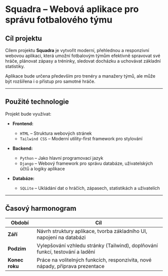 # Squadra – Webová aplikace pro správu fotbalového týmu

## Cíl projektu

Cílem projektu **Squadra** je vytvořit moderní, přehlednou a responzivní webovou aplikaci, která umožní fotbalovým týmům efektivně spravovat své hráče, plánovat zápasy a tréninky, sledovat docházku a uchovávat základní statistiky.

Aplikace bude určena především pro trenéry a manažery týmů, ale může být rozšířena i o přístup pro samotné hráče.

---

## Použité technologie

Projekt bude využívat:

- **Frontend:**
  - `HTML` – Struktura webových stránek
  - `Tailwind CSS` – Moderní utility-first framework pro stylování

- **Backend:**
  - `Python` – Jako hlavní programovací jazyk
  - `Django` – Webový framework pro správu databáze, uživatelských účtů a logiky aplikace

- **Databáze:**
  - `SQLite` – Ukládání dat o hráčích, zápasech, statistikách a uživatelích

---

## Časový harmonogram

| Období              | Cíl                                                                             |
|---------------------|---------------------------------------------------------------------------------|
| **Září**         | Návrh struktury aplikace, tvorba základního UI, napojení na databázi            |
| **Podzim**          | Vylepšování vzhledu stránky (Tailwind), doplňování funkcí, testování a ladění   |
| **Konec roku**      | Práce na volitelných funkcích, responzivita, nové nápady, příprava prezentace   |
